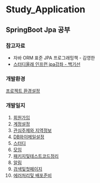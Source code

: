 # Study_Application

## SpringBoot Jpa 공부

### 참고자료 
* 자바 ORM 표준 JPA 프로그래밍책 - 김영한
* [스터디올래 인프런 jpa강좌 - 백기선](https://www.inflearn.com/course/%EC%8A%A4%ED%94%84%EB%A7%81-JPA-%EC%9B%B9%EC%95%B1/dashboard)

### 개발환경
[프로젝트 환경설정](https://github.com/Kimginam97/Study_Application/blob/master/summary/1.%ED%9A%8C%EC%9B%90%EA%B0%80%EC%9E%85/1.1.%ED%94%84%EB%A1%9C%EC%A0%9D%ED%8A%B8%EB%A7%8C%EB%93%A4%EA%B8%B0.md)

### 개발일지
1. [회원가입](https://github.com/Kimginam97/Study_Application/tree/master/summary/1.%ED%9A%8C%EC%9B%90%EA%B0%80%EC%9E%85)
2. [계정설정](https://github.com/Kimginam97/2021_02_01_Study_Jpa_Application/tree/master/summary/2.%EA%B3%84%EC%A0%95%EC%84%A4%EC%A0%95)
3. [관심주제와 지역정보](https://github.com/Kimginam97/2021_02_01_Study_Jpa_Application/tree/master/summary/3.%EA%B4%80%EC%8B%AC%EC%A3%BC%EC%A0%9C%EC%99%80%EC%A7%80%EC%97%AD%EC%A0%95%EB%B3%B4)
4. [DB와이메일설정](https://github.com/Kimginam97/2021_02_01_Study_Jpa_Application/tree/master/summary/4.DB%EC%99%80%EC%9D%B4%EB%A9%94%EC%9D%BC%EC%84%A4%EC%A0%95)
5. [스터디](https://github.com/Kimginam97/2021_02_01_Study_Jpa_Application/tree/master/summary/5.%EC%8A%A4%ED%84%B0%EB%94%94)
6. [모임](https://github.com/Kimginam97/2021_02_01_Study_Jpa_Application/tree/master/summary/6.%EB%AA%A8%EC%9E%84)
7. [패키지및테스트코드정리]()
8. [알림]()
9. [검색및첫페이지]()
10. [에러처리및 배포준비]()







